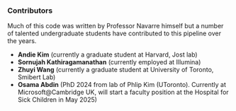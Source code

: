 ### Contributors ###

Much of this code was written by Professor Navarre himself but a number of talented undergraduate students have contributed to this pipeline over the years. 
- **Andie Kim** (currently a graduate student at Harvard, Jost lab)
- **Sornujah Kathiragamanathan** (currently employed at Illumina)
- **Zhuyi Wang** (currently a graduate student at University of Toronto, Smibert Lab)
- **Osama Abdin** (PhD 2024 from lab of Phlip Kim (UToronto).  Currently at Microsoft@Cambridge UK, will start a faculty position at the Hospital for Sick Children in May 2025)
